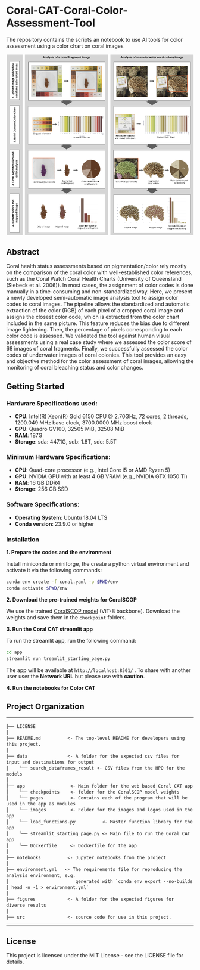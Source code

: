 # Coral-CAT-Coral-Color-Assessment-Tool
The repository contains the scripts an notebook to use AI tools for color assessment using a color chart on coral images  

![Coral-CAT Visual Abstract](app/images/Coral-Cat_app.png)

## Abstract
Coral health status assessments based on pigmentation/color rely mostly on the comparison of the coral color with well-established color references, such as the Coral Watch Coral Health Charts (University of Queensland (Siebeck et al. 2006)). In most cases, the assignment of color codes is done manually in a time-consuming and non-standardized way. Here, we present a newly developed semi-automatic image analysis tool to assign color codes to coral images. The pipeline allows the standardized and automatic extraction of the color (RGB) of each pixel of a cropped coral image and assigns the closest color code, which is extracted from the color chart included in the same picture. This feature reduces the bias due to different image lightening. Then, the percentage of pixels corresponding to each color code is assessed. We validated the tool against human visual assessments using a real case study where we assessed the color score of 68 images of coral fragments. Finally, we successfully assessed the color codes of underwater images of coral colonies. This tool provides an easy and objective method for the color assessment of coral images, allowing the monitoring of coral bleaching status and color changes.


## Getting Started

### Hardware Specifications used:
- **CPU**: Intel(R) Xeon(R) Gold 6150 CPU @ 2.70GHz, 72 cores, 2 threads, 1200.049 MHz base clock, 3700.0000 MHz boost clock
- **GPU**: Quadro GV100, 32505 MiB, 32508 MiB
- **RAM**: 187G
- **Storage**: sda: 447.1G, sdb: 1.8T, sdc: 5.5T

### Minimum Hardware Specifications:
- **CPU**: Quad-core processor (e.g., Intel Core i5 or AMD Ryzen 5)
- **GPU**: NVIDIA GPU with at least 4 GB VRAM (e.g., NVIDIA GTX 1050 Ti)
- **RAM**: 16 GB DDR4
- **Storage**: 256 GB SSD

### Software Specifications:
- **Operating System**: Ubuntu 18.04 LTS
- **Conda version**:  23.9.0 or higher


### Installation

**1. Prepare the codes and the environment**

Install miniconda or miniforge, the create a python virtual environment and activate it via the following commands:

```bash
conda env create -f coral.yaml -p $PWD/env
conda activate $PWD/env
```

**2. Download the pre-trained weights for CoralSCOP**

We use the trained [CoralSCOP model](https://www.dropbox.com/scl/fi/pw5jiq9oc8e8kvkx1fdk0/vit_b_coralscop.pth?rlkey=qczdohnzxwgwoadpzeht0lim2&st=actcedwy&dl=0) (ViT-B backbone). Download the weights and save them in the `checkpoint` folders.

**3. Run the Coral CAT streamlit app**

To run the streamlit app, run the following command:

```bash
cd app
streamlit run treamlit_starting_page.py
```

The app will be available at `http://localhost:8501/` . To share with another user user the **Network URL** but please use with **caution**.

**4. Run the notebooks for Color CAT**


## Project Organization
------------

    ├── LICENSE
    │
    ├── README.md          <- The top-level README for developers using this project.
    │
    ├── data               <- A folder for the expected csv files for input and destinations for output 
    │    └── search_dataframes_result <- CSV files from the HPO for the models
    │
    ├── app                 <- Main folder for the web based Coral CAT app 
    │    └── checkpoints    <- folder for the CoralSCOP model weights
    │    └── pages          <- Contains each of the program that will be used in the app as modules
    │    └── images         <- Folder for the images and logos used in the app
    │    └── load_functions.py          <- Master function library for the app
    │    └── streamlit_starting_page.py <- Main file to run the Coral CAT app
    │    └── Dockerfile     <- Dockerfile for the app
    │
    ├── notebooks          <- Jupyter notebooks from the project
    │
    ├── environment.yml   <- The requirements file for reproducing the analysis environment, e.g.
    │                         generated with `conda env export --no-builds | head -n -1 > environment.yml`
    │
    ├── figures            <- A folder for the expected figures for diverse results
    │                        
    ├── src                <- source code for use in this project.
    

--------

## License

This project is licensed under the MIT License - see the LICENSE file for details.